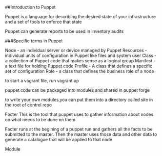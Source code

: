 ##Introduction to Puppet

Puppet is a language for describing the desired state of your infrastructure
and a set of tools to enforce that state

Puppet can generate reports to be used in inventory audits

###Specific terms in Puppet

Node - an individual server or device managed by Puppet
Resources - individual units of configuration in Puppet like files and system user
Class - a collection of Puppet code that makes sense as a logical group
Manifest - a text file for holding Puppet code
Profile - A class that defines a specific set of configuration
Role - a class that defines the business role of a node

to start a vagrant file, run vagrant up

puppet code can be packaged into modules and shared in puppet forge

to write your own modules,you can put them into a directory called site in the root of control repo

Facter
This is the tool that puppet uses to gather information about nodes on what needs to be done on them

Facter runs at the begining of a puppet run and gathers all the facts to be submitted to the master. Then the master uses those data and other data to generate a catalogue 
that will be applied to that node.

Module

